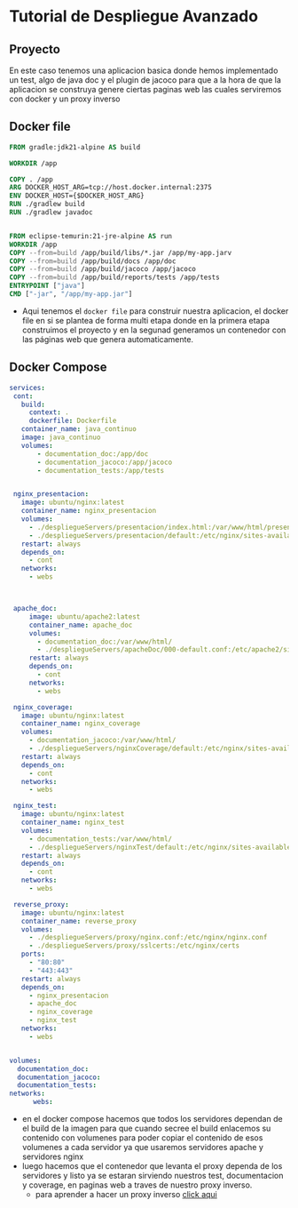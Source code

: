 # Tutorial de Despliegue Avanzado

## Proyecto

En este caso tenemos una aplicacion basica donde hemos implementado un test, algo de java doc y el plugin de jacoco para que a la hora de que la aplicacion se construya genere ciertas paginas web las cuales serviremos con docker y un proxy inverso

## Docker file

```dockerfile
FROM gradle:jdk21-alpine AS build

WORKDIR /app

COPY . /app
ARG DOCKER_HOST_ARG=tcp://host.docker.internal:2375
ENV DOCKER_HOST={$DOCKER_HOST_ARG}
RUN ./gradlew build
RUN ./gradlew javadoc


FROM eclipse-temurin:21-jre-alpine AS run
WORKDIR /app
COPY --from=build /app/build/libs/*.jar /app/my-app.jarv
COPY --from=build /app/build/docs /app/doc
COPY --from=build /app/build/jacoco /app/jacoco
COPY --from=build /app/build/reports/tests /app/tests
ENTRYPOINT ["java"]
CMD ["-jar", "/app/my-app.jar"]
```

- Aqui tenemos el `docker file` para construir nuestra aplicacion, el docker file en si se plantea de forma multi etapa donde en la primera etapa construimos el proyecto y en la segunad generamos un contenedor con las páginas web que genera automaticamente.

## Docker Compose

```yml
services:
 cont:
   build:
     context: .
     dockerfile: Dockerfile
   container_name: java_continuo
   image: java_continuo
   volumes:
       - documentation_doc:/app/doc
       - documentation_jacoco:/app/jacoco
       - documentation_tests:/app/tests


 nginx_presentacion:
   image: ubuntu/nginx:latest
   container_name: nginx_presentacion
   volumes:
     - ./despliegueServers/presentacion/index.html:/var/www/html/presentacion/index.html
     - ./despliegueServers/presentacion/default:/etc/nginx/sites-available/default
   restart: always
   depends_on:
     - cont
   networks:
     - webs



 apache_doc:
     image: ubuntu/apache2:latest
     container_name: apache_doc
     volumes:
       - documentation_doc:/var/www/html/
       - ./despliegueServers/apacheDoc/000-default.conf:/etc/apache2/sites-available/000-default.conf
     restart: always
     depends_on:
       - cont
     networks:
       - webs

 nginx_coverage:
   image: ubuntu/nginx:latest
   container_name: nginx_coverage
   volumes:
     - documentation_jacoco:/var/www/html/
     - ./despliegueServers/nginxCoverage/default:/etc/nginx/sites-available/default
   restart: always
   depends_on:
     - cont
   networks:
     - webs

 nginx_test:
   image: ubuntu/nginx:latest
   container_name: nginx_test
   volumes:
     - documentation_tests:/var/www/html/
     - ./despliegueServers/nginxTest/default:/etc/nginx/sites-available/default
   restart: always
   depends_on:
     - cont
   networks:
     - webs

 reverse_proxy:
   image: ubuntu/nginx:latest
   container_name: reverse_proxy
   volumes:
     - ./despliegueServers/proxy/nginx.conf:/etc/nginx/nginx.conf
     - ./despliegueServers/proxy/sslcerts:/etc/nginx/certs
   ports:
     - "80:80"
     - "443:443"
   restart: always
   depends_on:
     - nginx_presentacion
     - apache_doc
     - nginx_coverage
     - nginx_test
   networks:
     - webs


volumes:
  documentation_doc:
  documentation_jacoco:
  documentation_tests:
networks:
      webs:

```

- en el docker compose hacemos que todos los servidores dependan de el build de la imagen para que cuando secree el build enlacemos su contenido con volumenes para poder copiar el contenido de esos volumenes a cada servidor ya que usaremos servidores apache y servidores nginx
- luego hacemos que el contenedor que levanta el proxy dependa de los servidores y listo ya se estaran sirviendo nuestros test, documentacion y coverage, en paginas web a traves de nuestro proxy inverso.
    - para aprender a hacer un proxy inverso [click aqui](https://github.com/alvarito304/ReverseProxy)